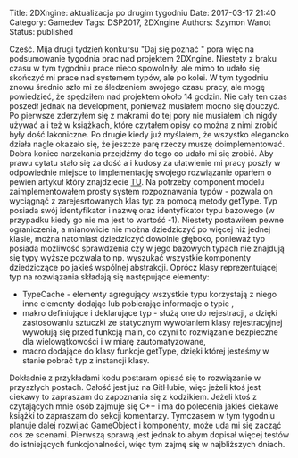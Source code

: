 Title: 2DXngine: aktualizacja po drugim tygodniu
Date: 2017-03-17 21:40
Category: Gamedev
Tags: DSP2017, 2DXngine
Authors: Szymon Wanot
Status: published

Cześć. Mija drugi tydzień konkursu "Daj się poznać " pora więc na podsumowanie tygodnia prac nad projektem 2DXngine. Niestety z braku czasu w tym tygodniu prace nieco spowolniły, ale mimo to udało się skończyć mi prace nad systemem typów, ale po kolei. W tym tygodniu znowu średnio szło mi ze śledzeniem swojego czasu pracy, ale mogę powiedzieć, że spędziłem nad projektem około 14 godzin. Nie cały ten czas poszedł jednak na development, ponieważ musiałem mocno się douczyć. Po pierwsze zderzyłem się z makrami do tej pory nie musiałem ich nigdy używać a i też w książkach, które czytałem opisy co można z nimi zrobić były dość lakoniczne. Po drugie kiedy już myślałem, że wszystko elegancko działa nagle okazało się, że jeszcze parę rzeczy muszę doimplementować. Dobra koniec narzekania przejdźmy do tego co udało mi się zrobić. Aby prawu cytatu stało się za dość a i kudosy za ułatwienie mi pracy poszły w odpowiednie miejsce to implementację swojego rozwiązanie oparłem o pewien artykuł który znajdziecie [TU](http://www.axelmenzel.de/articles/rtti). Na potrzeby component modelu zaimplementowałem prosty system rozpoznawania typów - pozwala on wyciągnąć z zarejesrtowanych klas typ za pomocą metody getType. Typ posiada swój identyfikator i nazwę oraz identyfikator typu bazowego (w przypadku kiedy go nie ma jest to wartość -1). Niestety postawiłem pewne ograniczenia, a mianowicie nie można dziedziczyć po więcej niż jednej klasie, można natomiast dziedziczyć dowolnie głęboko, ponieważ typ posiada możliwość sprawdzenia czy w jego bazowych typach nie znajdują się typy wyższe pozwala to np. wyszukać wszystkie komponenty dziedziczące po jakieś wspólnej abstrakcji. 
Oprócz klasy reprezentującej typ na rozwiązania składają się następujące elementy:

- TypeCache - elementy agregujący wszystkie typu korzystają z niego inne elementy dodając lub pobierając informacje o typie ,
- makro definiujące i deklarujące typ - służą one do rejestracji, a dzięki zastosowaniu sztuczki ze statycznym wywołaniem klasy rejestracyjnej wywołują się przed funkcją main, co czyni to rozwiązanie bezpieczne dla wielowątkowości i w miarę zautomatyzowane,
- macro dodające do klasy funkcje getType, dzięki której jesteśmy w stanie pobrać typ z instancji klasy.

Dokładnie z przykładami kodu postaram opisać się to rozwiązanie w przyszłych postach. Całość jest już na GitHubie, więc jeżeli ktoś jest ciekawy to zapraszam do zapoznania się z kodzikiem. Jeżeli ktoś z czytających mnie osób zajmuje się  C++ i ma do polecenia jakieś ciekawe książki to zapraszam do sekcji komentarzy. Tymczasem w tym tygodniu planuje dalej rozwijać GameObject i komponenty, może uda mi się zacząć coś ze scenami. Pierwszą sprawą jest jednak to abym dopisał więcej testów do istniejących funkcjonalności, więc tym zajmę się w najbliższych dniach.